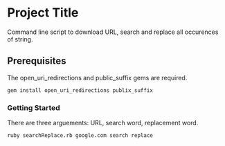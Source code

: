 # Project Title

Command line script to download URL, search and replace all occurences of string.


## Prerequisites

The open_uri_redirections and public_suffix gems are required.

```
gem install open_uri_redirections publix_suffix
```


### Getting Started

There are three arguements: URL, search word, replacement word.

```
ruby searchReplace.rb google.com search replace
```



